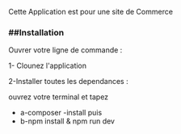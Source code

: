 <p>Cette Application est pour une site de Commerce</p>
<h3>##Installation</h3>
Ouvrer votre ligne de commande :
<p>1- Clounez l'application</p>

<p>2-Installer toutes les dependances :</p>
ouvrez votre terminal et tapez
<ul>
    <li>a-composer -install puis</li>
    <li>b-npm install & npm run dev</li>
</ul>
